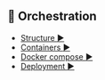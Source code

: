 ## :musical_score: Orchestration

* [Structure :arrow_forward:](6_Docs_Structure.md)
* [Containers :arrow_forward:](6_Docs_Containers.md)
* [Docker compose :arrow_forward:](6_Docs_DockerCompose.md)
* [Deployment :arrow_forward:](6_Docs_Deployment.md)